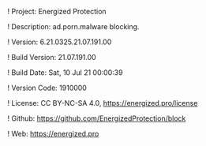 ! Project: Energized Protection

! Description: ad.porn.malware blocking.

! Version: 6.21.0325.21.07.191.00

! Build Version: 21.07.191.00

! Build Date: Sat, 10 Jul 21 00:00:39

! Version Code: 1910000

! License: CC BY-NC-SA 4.0, https://energized.pro/license

! Github: https://github.com/EnergizedProtection/block

! Web: https://energized.pro
